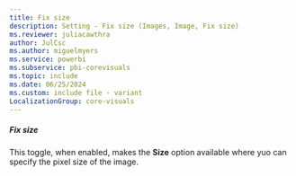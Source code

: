```yaml
---
title: Fix size
description: Setting - Fix size (Images, Image, Fix size)
ms.reviewer: juliacawthra
author: JulCsc
ms.author: miguelmyers
ms.service: powerbi
ms.subservice: pbi-corevisuals
ms.topic: include
ms.date: 06/25/2024
ms.custom: include file - variant
LocalizationGroup: core-visuals
---
```

##### Fix size

This toggle, when enabled, makes the **Size** option available where yuo can specify the pixel size of the image.
